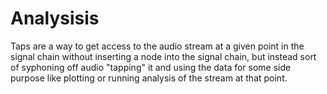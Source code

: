 # Analysisis

Taps are a way to get access to the audio stream at a given point in the signal chain without 
inserting a node into the signal chain, but instead sort of syphoning off audio "tapping" it and using
the data for some side purpose like plotting or running analysis of the stream at that point.
